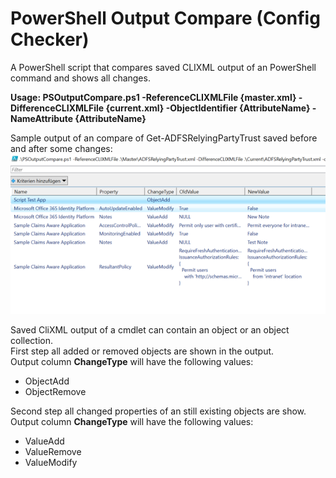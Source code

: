 # PowerShell Output Compare (Config Checker)
A PowerShell script that compares saved CLIXML output of an PowerShell command and shows all changes.

<b>Usage: PSOutputCompare.ps1 -ReferenceCLIXMLFile {master.xml} -DifferenceCLIXMLFile {current.xml} -ObjectIdentifier {AttributeName} -NameAttribute {AttributeName}</b><br/>

Sample output of an compare of Get-ADFSRelyingPartyTrust saved before and after some changes:<br/>
![GitHub Logo](./PSOutputCompare.png)

Saved CliXML output of a cmdlet can contain an object or an object collection.<br/>
First step all added or removed objects are shown in the output.<br/>
Output column **ChangeType** will have the following values:<br/>
* ObjectAdd
* ObjectRemove

Second step all changed properties of an still existing objects are show.<br/>
Output column **ChangeType** will have the following values:<br/>
* ValueAdd
* ValueRemove
* ValueModify
